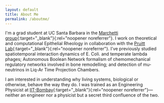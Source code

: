 ```yaml
---
layout: default
title: About Me
permalink: /aboutme/
---
```


<body> 
	<div id="sketch-container" style="text-align:center;">
                <script type="text/javascript" src="{{ "assets/picrewtoshi.js" | relative_url }}"></script>
        </div>
</body>

I'm a grad student at UC Santa Barbara in the [Marchetti 
group](https://marchetti.physics.ucsb.edu){:target="_blank"}{:rel="noopener 
noreferrer"}. I work on theoretical and computational Epithelial Rheology in collaboration with the [Pruitt 
Lab](https://pruittlab.engineering.ucsb.edu){:target="_blank"}{:rel="noopener noreferrer"}. I've previously studied spatiotemporal interaction 
dynamics of E. Coli. and temperate lambda phages; Autonomous Boolean Network formalism of chemomechanical regulatory networks involved in 
bone remodelling; and detection of mu-neutrinos in Liq-Ar Time Projection Chambers.

I am interested in understanding why living systems, biological or otherwise, behave the way they do. I was trained as an Engineering Physicist 
at 
[IIT-Bombay](https://www.phy.iitb.ac.in/){:target="_blank"}{:rel="noopener
noreferrer"}—neither 
an engineer nor a physicist but a secret third 
confluence of the two.

